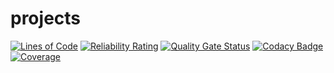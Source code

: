 # projects
[![Lines of Code](https://sonarcloud.io/api/project_badges/measure?project=shashank-priyadarshi_projects&metric=ncloc)](https://sonarcloud.io/summary/new_code?id=shashank-priyadarshi_projects) [![Reliability Rating](https://sonarcloud.io/api/project_badges/measure?project=shashank-priyadarshi_projects&metric=reliability_rating)](https://sonarcloud.io/summary/new_code?id=shashank-priyadarshi_projects) [![Quality Gate Status](https://sonarcloud.io/api/project_badges/measure?project=shashank-priyadarshi_projects&metric=alert_status)](https://sonarcloud.io/summary/new_code?id=shashank-priyadarshi_projects) [![Codacy Badge](https://app.codacy.com/project/badge/Grade/48470d9756f543b5b81e533789bdbb96)](https://app.codacy.com/gh/shashank-priyadarshi/projects/dashboard?utm_source=gh&utm_medium=referral&utm_content=&utm_campaign=Badge_grade) [![Coverage](https://sonarcloud.io/api/project_badges/measure?project=shashank-priyadarshi_projects&metric=coverage)](https://sonarcloud.io/summary/new_code?id=shashank-priyadarshi_projects)
